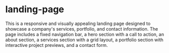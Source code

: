 # landing-page
This is a responsive and visually appealing landing page designed to showcase a company's services, portfolio, and contact information. The page includes a fixed navigation bar, a hero section with a call to action, an about section, a services section with a grid layout, a portfolio section with interactive project previews, and a contact form.
